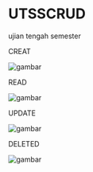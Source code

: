 # UTSSCRUD
ujian tengah semester

CREAT 

![gambar](https://user-images.githubusercontent.com/100106630/159206704-4e793f13-60f0-46b5-a858-a144f09d08a4.png)


READ

![gambar](https://user-images.githubusercontent.com/100106630/159206785-4a920281-5214-463b-9b81-70bf0e4854b1.png)

UPDATE

![gambar](https://user-images.githubusercontent.com/100106630/159206992-0c7f9dc0-5129-452c-a22d-40324334d95a.png)

DELETED

![gambar](https://user-images.githubusercontent.com/100106630/159207085-a3e9d218-8335-4323-ab7d-ec699adaedc1.png)
